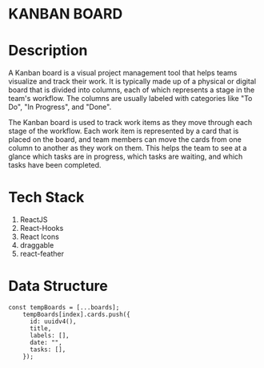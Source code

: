 # KANBAN BOARD

# Description

A Kanban board is a visual project management tool that helps teams visualize and track their work. It is typically made up of a physical or digital board that is divided into columns, each of which represents a stage in the team's workflow. The columns are usually labeled with categories like "To Do", "In Progress", and "Done".

The Kanban board is used to track work items as they move through each stage of the workflow. Each work item is represented by a card that is placed on the board, and team members can move the cards from one column to another as they work on them. This helps the team to see at a glance which tasks are in progress, which tasks are waiting, and which tasks have been completed.

# Tech Stack
1. ReactJS
2. React-Hooks
3. React Icons
4. draggable
5. react-feather

# Data Structure
```
const tempBoards = [...boards];
    tempBoards[index].cards.push({
      id: uuidv4(),
      title,
      labels: [],
      date: "",
      tasks: [],
    });
 
```


